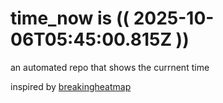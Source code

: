 # time_now is (( 2025-10-06T05:45:00.815Z ))

an automated repo that shows the currnent time

inspired by [breakingheatmap](https://github.com/breakingheatmap/breakingheatmap)